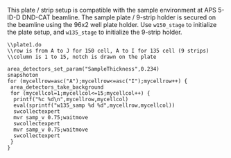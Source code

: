 This plate / strip setup is compatible with the sample environment at APS 5-ID-D DND-CAT beamline. The sample plate / 9-strip holder is secured on the beamline using the 96x2 well plate holder. Use `w150_stage` to initialize the plate setup, and `w135_stage` to initialize the 9-strip holder.

```
\\plate1.do
\\row is from A to J for 150 cell, A to I for 135 cell (9 strips)
\\column is 1 to 15, notch is drawn on the plate

area_detectors_set_param("SampleThickness",0.234)
snapshoton
for (mycellrow=asc("A");mycellrow<=asc("I");mycellrow++) {
 area_detectors_take_background
 for (mycellcol=1;mycellcol<=15;mycellcol++) {
  printf("%c %d\n",mycellrow,mycellcol)
  eval(sprintf("w135_samp %d %d",mycellrow,mycellcol))
  swcollectexpert
  mvr samp_v 0.75;waitmove
  swcollectexpert
  mvr samp_v 0.75;waitmove
  swcollectexpert
 }
}
```
